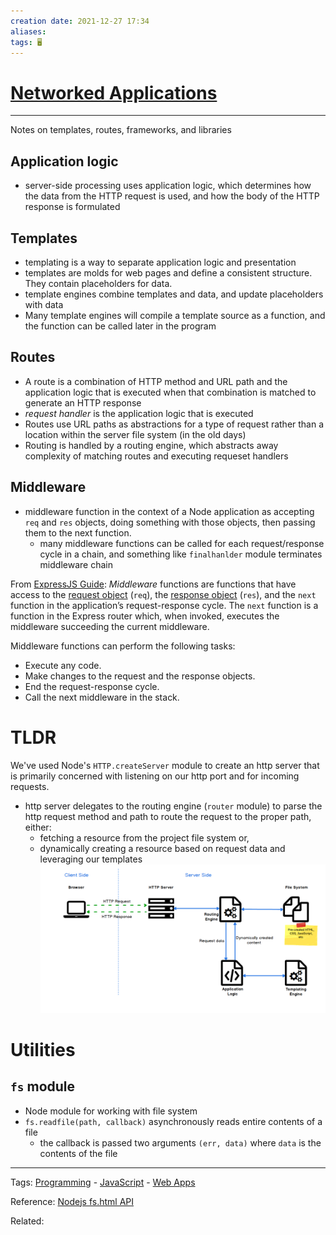 ```yaml
---
creation date: 2021-12-27 17:34
aliases: 
tags: 🖥️
---
```


# [Networked Applications](Networked%20Applications.md)
---

Notes on templates, routes, frameworks, and libraries

## Application logic
- server-side processing uses application logic, which determines how the data from the HTTP request is used, and how the body of the HTTP response is formulated

## Templates
- templating is a way to separate application logic and presentation
- templates are molds for web pages and define a consistent structure. They contain placeholders for data.
- template engines combine templates and data, and update placeholders with data
- Many template engines will compile a template source as a function, and the function can be called  later in the program
## Routes
- A route is a combination of HTTP method and URL path and the application logic that is executed when that combination is matched to generate an HTTP response
- *request handler* is the application logic that is executed
- Routes use URL paths as abstractions for a type of request rather than a location within the server file system (in the old days)
- Routing is handled by a routing engine, which abstracts away complexity of matching routes and executing requeset handlers 

## Middleware
- middleware function in the context of a Node application as accepting `req` and `res` objects, doing something with those objects, then passing them to the next function.
	- many middleware functions can be called for each request/response cycle in a chain, and something like `finalhanlder` module terminates middleware chain 

From [ExpressJS Guide](https://expressjs.com/en/guide/writing-middleware.html):
	_Middleware_ functions are functions that have access to the [request object](https://expressjs.com/en/4x/api.html#req) (`req`), the [response object](https://expressjs.com/en/4x/api.html#res) (`res`), and the `next` function in the application’s request-response cycle. The `next` function is a function in the Express router which, when invoked, executes the middleware succeeding the current middleware.

Middleware functions can perform the following tasks:
-   Execute any code.
-   Make changes to the request and the response objects.
-   End the request-response cycle.
-   Call the next middleware in the stack.

# TLDR
We've used Node's `HTTP.createServer` module to create an http server that is primarily concerned with listening on our http port and for incoming requests. 
- http server delegates to the routing engine (`router` module) to parse the http request method and path to route the request to the proper path, either:
	-  fetching a resource from the project file system or,
	- dynamically creating a resource based on request data and leveraging our templates 
![Pasted image 20211227194136.png](./images/Pasted%20image%2020211227194136.png)
# Utilities

## `fs` module
- Node module for working with file system
- `fs.readfile(path, callback)` asynchronously reads entire contents of a file
	-  the callback is passed two arguments `(err, data)` where `data` is the contents of the file

---
Tags: [Programming](Programming.md) - [JavaScript](./JavaScript.md) - [Web Apps](Web%20Apps.md)

Reference: [Nodejs fs.html API](https://nodejs.org/api/fs.html#fsreadfilepath-options-callback)

Related: 